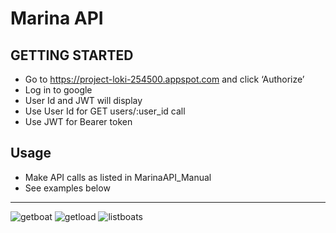 # Marina API
## GETTING STARTED ##
- Go to https://project-loki-254500.appspot.com and click ‘Authorize’
- Log in to google
- User Id and JWT will display
- Use User Id for GET users/:user_id call 
- Use JWT for Bearer token

## Usage ##
- Make API calls as listed in MarinaAPI_Manual 
- See examples below
---
![getboat](https://github.com/ingloriousloki/MarinaApi/blob/master/getboat.png)
![getload](https://github.com/ingloriousloki/MarinaApi/blob/master/getload.png)
![listboats](https://github.com/ingloriousloki/MarinaApi/blob/master/listboats.png)

